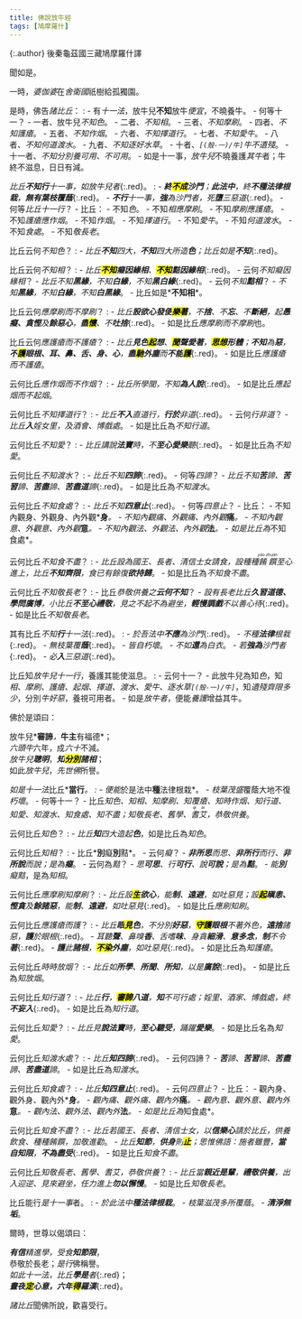 ```yaml
---
title: 佛說放牛經
tags: [鳩摩羅什]
---
```


{:.author}
後秦龜茲國三藏鳩摩羅什譯

聞如是。

一時，*婆伽婆*在*舍衛國*祇樹給孤獨園。

是時，佛告*諸比丘*：
: - 有*十一法*，放牛兒**不知**放牛<dfn title="适宜的方法。">便宜</dfn>，不曉養牛。
    - 何等十一？
	  - 一者、放牛兒*不知色*。
	  - 二者、*不知相*。
	  - 三者、*不知摩刷*。
	  - 四者、*不知護瘡*。
	  - 五者、*不知作烟*。
	  - 六者、*不知擇道行*。
	  - 七者、*不知愛牛*。
	  - 八者、*不知何道渡水*。
	  - 九者、*不知逐好水草*。
	  - 十者、*`[(殼-一)/牛]`牛不遺殘*。
	  - 十一者、*不知分別養可用、不可用*。
	    - 如是十一事，*放牛兒*不曉養護*其牛*者；牛終不滋息，日日有減。

*比丘<b>不知行</b>十一事，如放牛兒者*{:.red}。
: - *<b>終<mark>不成</mark>沙門</b>；<b>此法中</b>，終<b>不種<i>法律根栽</i></b>，<b>無有<i>葉枝覆蔭</i></b>*{:.red}。
    - *<b>不行</b>十一事，<b>強</b>為沙門者，死<b>墮</b>三惡道*{:.red}。
	  - 何等*比丘十一行*？
	    - 比丘：
		  - 不知*色*。
		  - 不知*相應摩刷*。
		  - 不知*摩刷應護瘡*。
		  - 不知*護瘡應作烟*。
		  - 不知*作烟*。
		  - 不知*擇道行*。
		  - 不知*愛牛*。
		  - 不知*何道渡水*。
		  - 不知*食處*。
		  - 不知*敬長老*。

比丘云何*不知色*？
: - *比丘<b>不知</b><i>四大</i>，<b>不知</b>四大所造<b>色</b>；比丘如是<b>不知</b>*{:.red}。

比丘云何*不知相*？
: - *比丘<b><mark>不知</mark>癡因緣相</b>、<b><mark>不知</mark>黠因緣相</b>*{:.red}。
    - 云何*不知癡因緣相*？
	  - *比丘不知<b>黑緣</b>，不知<b>白緣</b>，不知<b>黑白緣</b>*{:.red}。
	- 云何*不知<b>黠相</b>*？
	  - *不知<b>黑緣</b>，不知<b>白緣</b>，不知<b>白黑緣</b>*。
	- 比丘如是*<b>不知相</b>*。
	
比丘云何*應摩刷而不摩刷*？
: - *比丘<b>設<i>欲心發</i>便<mark>樂著</mark></b>，不<b>捨</b>、不<b>忘</b>、不<b>斷絕</b>，起<b>愚癡、貪慳</b>及<b>餘惡心</b>，<b>盡<mark>懷</mark></b>、不<b>吐捨</b>*{:.red}。
    - 如是比丘*應摩刷而不摩刷*也。
	
比丘云何*應護瘡而不護瘡*？
: - *比丘<b>見色<mark>起</mark><i>想</i></b>、<b><mark>聞</mark><i>聲</i>愛著</b>，<b><mark>思想</mark><i>形體</i></b>；<b>不知</b>為<b>惡</b>，<b>不<mark>護</mark>眼根、耳、鼻、舌、身、心</b>，<b>盡<mark>馳</mark><i>外塵</i></b>而<b>不能<mark>護</mark></b>*{:.red}。
    - 如是比丘*應護瘡而不護瘡*。
	
云何比丘*應作烟而不作烟*？
: - *比丘所學聞，不知<b>為人說</b>*{:.red}。
    - 如是比丘*應起烟而不起烟*。
	
云何比丘*不知擇道行*？
: - *比丘<b>不入</b>直道行，<b>行於</b>非道*{:.red}。
    - 云何*行<i>非道</i>*？
	  - *比丘<b>入</b>婬女里，及酒會、博戲處*。
	    - 如是比丘為*不知行道*。
		
云何比丘*不知愛*？
: - *比丘講說<b>法寶</b>時，不<b>至心愛樂</b>聽*{:.red}。
    - 如是比丘為*不知愛*。
	
云何比丘*不知渡水*？
: - *比丘不知<b>四諦</b>*{:.red}。
    - 何等*四諦*？
	  - *比丘不知<b>苦</b>諦、<b>苦習</b>諦、<b>苦盡</b>諦、<b>苦盡道</b>諦*{:.red}。
	    - 如是比丘為*不知渡水*。
		
云何比丘*不知食處*？
: - *比丘不知<b>四意止</b>*{:.red}。
    - 何等*四意止*？
	  - 比丘：
	    - 不知內觀身、外觀身、內外觀*<b>身</b>*。
		- 不知內觀痛、外觀痛、內外觀*<b>痛</b>*。
		- 不知內觀意、外觀意、內外觀*<b>意</b>*。
		- 不知內觀法、外觀法、內外觀*<b>法</b>*。
		  - 如是比丘為*不知食處*。
		  
云何比丘*不知食不盡*？
: - *比丘設為國王、長者、清信士女請食，設種種<dfn title="丰盛的菜肴。"><ruby>餚饌<rt>yáo zhuàn</rt></ruby></dfn>至心進上，比丘<b>不知齊限</b>，食已有餘復<b>欲持歸</b>*。
    - 如是比丘為*不知食不盡*。
	
云何比丘*不知敬長老*？
: - 比丘*恭敬供養之<b>云何不知</b>*？
    - *設有長老比丘<b>久習<i>道德</i>、<i>學問</i>廣博</b>，小比丘<b>不至心禮敬</b>，見之不起不為避坐，<b>輕慢調戲</b>不以善心待*{:.red}。
	  - 如是比丘*不知敬長老*。
	  
其有比丘*不知<b>行</b>十一法*{:.red}。
: - *於吾法中<b>不應</b>為沙門*{:.red}。
    - *不種<b>法律</b>根栽*{:.red}。
	  - *無枝葉覆<b>蔭</b>*{:.red}。
	    - *皆自朽壞*。
		  - *不如<b>還</b>為白衣*。
		    - *若<b>強為</b>沙門者*{:.red}。
			  - *必<b>入</b>三惡道*{:.red}。

比丘知*放牛兒十一行*，養護其能使滋息。
: - 云何十一？
    - 此放牛兒為知*色*，知*相、摩刷、護瘡、起烟、擇道、渡水、愛牛、逐水草`[(殼-一)/牛]`*，知*遺殘齊限多少*，分別*牛好惡*，養視可用者。
	  - 如是*放牛者*，便能*養護*增益其牛。

佛於是頌曰：

放牛兒*<b>審諦</b>*，*<b>牛主</b>有福德*；\
*六頭牛*六年，成*六十*不減。\
*放牛兒<b>聰明</b>*，*<b>知<mark>分別</mark>諸相</b>*；\
如此*放牛兒*，*先世佛*所譽。

*如是十一法*比丘*<b>當行</b>*。
: - 便能*於是法中<b>種</b>法律根栽*。
    - *枝葉茂盛*覆蔭大地不復*朽壞*。
	  - 何等十一？
	    - 比丘*知色、知相、知摩刷、知覆瘡、知時作烟、知行道、知愛、知渡水、知食處、知不盡；知敬長老、舊學、<dfn title="师长，尊长。"><ruby>耆艾<rt>qí ài</rt></ruby></dfn>，恭敬供養*。
		
云何比丘*知色*？
: - *比丘<b>知</b>四大造起<b>色</b>*，如是比丘為*知色*。

云何比丘*知相*？
: - 比丘*<b>別</b>癡<b>別</b>黠*。
    - 云何*癡*？
	  - *<b>非所思</b>而思、<b>非所行</b>而行、<b>非所說</b>而說；是為<b>癡</b>*。
    - 云何為*黠*？
	  - *思<b>可思</b>、行<b>可行</b>、說<b>可說</b>；是為<b>黠</b>*。
        - *能<b>別</b>癡黠*，是為*知相*。
	  
云何比丘*應摩刷知摩刷*？
: - *比丘設<b><mark>生</mark>欲心</b>，能<b>制</b>、<b>遠避</b>，如吐惡見；設<b><mark>起</mark>瞋恚、慳貪</b>及<b>餘諸惡</b>，能<b>制</b>、<b>遠避</b>，如吐惡見*{:.red}。
    - 如是比丘*應刷知刷*。
	
云何比丘*應護瘡而護*？
: - *比丘<b>眼<mark>見</mark>色</b>，不分別<b>好惡</b>，<b><mark>守護</mark>眼根</b>不著外色，<b>遠捨</b>諸惡，<b>護</b>於眼根*{:.red}。
    - *耳聽<b>聲</b>、鼻嗅<b>香</b>、舌嗜<b>味</b>、身貪<b>細滑</b>、<b><i>意</i>多念</b>，<b>制</b>不令<b>著</b>*{:.red}。
	  - *<b>護</b>此<b>諸根</b>，<b><mark>不染</mark>外塵</b>，如吐惡見*{:.red}。
        - 如是比丘為*知護瘡*。
		
云何比丘*時時放烟*？
: - *比丘如<b>所學</b>、<b>所聞</b>、<b>所知</b>，以是<b>廣說</b>*{:.red}。
    - 如是比丘為*知放烟*。
	
云何比丘*知行道*？
: - *比丘<b>行</b>，<b><mark>審諦</mark>八道</b>，<b>知</b><i>不可行處</i>；婬里、酒家、博戲處，終<b>不妄入</b>*{:.red}。
    - 如是比丘為*知行道*。
	
云何比丘*知愛*？
: - *比丘見<b>說法寶</b>時，<b><i>至心</i>聽受</b>，踊躍<b>愛樂</b>*。
    - 如是比丘名為*知愛*。

云何比丘*知渡水處*？
: - *比丘<b>知四諦</b>*{:.red}。
    - 云何四諦？
	  - *<b>苦</b>諦、<b>苦習</b>諦、<b>苦盡</b>諦、<b>苦盡道</b>諦*。
	    - 如是比丘為*知渡水*。
		
云何比丘*知食處*？
: - *比丘<b>知<i>四意止</i></b>*{:.red}。
    - 云何*四意止*？
	  - 比丘：
	    - 觀內身、觀外身、觀內外*<b>身</b>*。
	    - 觀內痛、觀外痛、觀內外*<b>痛</b>*。
	    - 觀內意、觀外意、觀內外*<b>意</b>*。
	    - 觀內法、觀外法、觀內外*<b>法</b>*。
		  - 如是比丘為*知食處*。
		  
云何比丘*知食不盡*？
: - *比丘若國王、長者、清信士女，以<b>信樂心</b>請於比丘，供養飲食、種種餚饌，加敬進勸*。
    - *比丘<b>知節</b>，<b>供身</b>則<b><mark>止</mark></b>；思惟佛語：施者雖豐，<b>當自知<i>限</i></b>，<b>不為<i>盡受</i></b>*{:.red}。
      - 如是比丘*知食不盡*。
	  
云何比丘*知敬長老、舊學、耆艾，恭敬供養*？
: - *比丘當<b>親近<i>是輩</i></b>，<b>禮敬供養</b>，出入迎逆、見來避坐，任力進上<b>勿以懈慢</b>*。
    - 如是比丘*知敬長老*。

比丘能行*是十一事*者。
: - *於此法中<b>種<i>法律</i>根栽</b>*。
    - *枝葉滋茂多所覆蔭*。
	  - *<b>清淨無垢</b>*。

爾時，世尊以偈頌曰：

*<b>有信</b>*精進學，受食*<b>知<i>節限</i></b>*，\
恭敬於長老；*是行*佛稱譽。\
*如此十一法，比丘<b>學<i>是</i></b>者*{:.red}；\
*<b>晝夜<mark>定</mark><i>心意</i>，六年<mark>得</mark><i>羅漢</i></b>*{:.red}。

*諸比丘*聞佛所說，歡喜受行。
